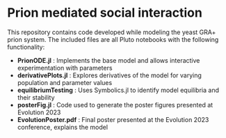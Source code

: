 # Prion mediated social interaction
This repository contains code developed while modeling the yeast GRA+ prion system. The included files are all Pluto notebooks with the following functionality:

* **PrionODE.jl** : Implements the base model and allows interactive experimentation with parameters
* **derivativePlots.jl** : Explores derivatives of the model for varying population and parameter values
* **equilibriumTesting** : Uses Symbolics.jl to identify model equilibria and their stability
* **posterFig.jl** : Code used to generate the poster figures presented at Evolution 2023
* **EvolutionPoster.pdf** : Final poster presented at the Evolution 2023 conference, explains the model
